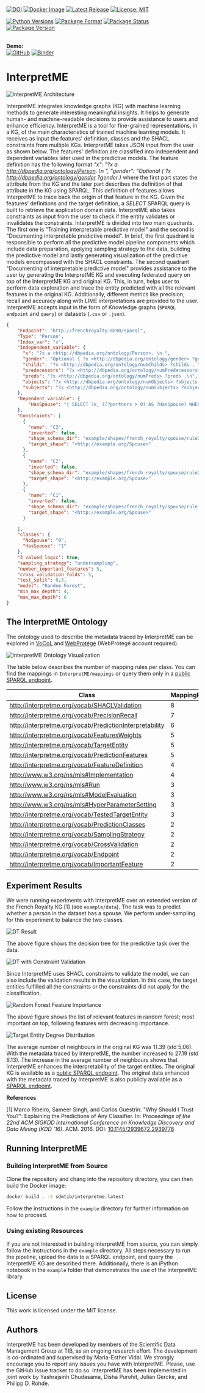 [![DOI](https://zenodo.org/badge/488505724.svg)](https://zenodo.org/badge/latestdoi/488505724)
[![Docker Image](https://img.shields.io/badge/Docker%20Image-sdmtib/interpretme-blue?logo=Docker)](https://hub.docker.com/r/sdmtib/interpretme)
[![Latest Release](http://img.shields.io/github/release/SDM-TIB/InterpretME.svg?logo=github)](https://github.com/SDM-TIB/InterpretME/releases)
[![License: MIT](https://img.shields.io/badge/License-MIT-yellow.svg)](LICENSE)

[![Python Versions](https://img.shields.io/pypi/pyversions/InterpretME)](https://pypi.org/project/InterpretME)
[![Package Format](https://img.shields.io/pypi/format/InterpretME)](https://pypi.org/project/InterpretME)
[![Package Status](https://img.shields.io/pypi/status/InterpretME)](https://pypi.org/project/InterpretME)
[![Package Version](https://img.shields.io/pypi/v/InterpretME)](https://pypi.org/project/InterpretME)

<br>**Demo:**<br>
[![GitHub](https://img.shields.io/badge/GitHub-SDM--TIB%2FInterpretME__Demo-blue?logo=GitHub)](https://github.com/SDM-TIB/InterpretME_Demo)
[![Binder](https://mybinder.org/badge_logo.svg)](https://mybinder.org/v2/gh/SDM-TIB/InterpretME_Demo/main?labpath=InterpretME_Demo.ipynb)

# InterpretME

![InterpretME Architecture](https://raw.githubusercontent.com/SDM-TIB/InterpretME/main/images/architecture.png "InterpretME Architecture")

InterpretME integrates knowledge graphs (KG) with machine learning methods to generate interesting meaningful insights. 
It helps to generate human- and machine-readable decisions to provide assistance to users and enhance efficiency.
InterpretME is a tool for fine-grained representations, in a KG, of the main characteristics of trained machine learning models. 
It receives as input the features' definition, classes and the SHACL constraints from multiple KGs.
InterpretME takes JSON input from the user as shown below. The features' definition are classified into independent and dependent variables later used in the predictive models.
The feature definition has the following format _"x": "?x a <http://dbpedia.org/ontology/Person>. \n ", "gender": "Optional { ?x <http://dbpedia.org/ontology/gender> ?gender.}_ where the first part states the attribute from the KG and the later part describes the definition of that attribute in the KG using SPARQL.
This definition of features allows InterpretME to trace back the origin of that feature in the KG.
Given the features' definitions and the target definition, a _SELECT_ SPARQL query is built to retrieve the application domain data. 
InterpretME also takes constraints as input from the user to check if the entity validates or invalidates the constraints.
InterpretME is divided into two main quadrants.
The first one is "Training interpretable predictive model" and the second is "Documenting interpretable predictive model".
In brief, the first quadrant is responsible to perform all the predictive model pipeline components which include data preparation, applying sampling strategy to the data, building the predictive model and lastly generating visualization of the predictive models encompassed with the SHACL constraints.
The second quadrant "Documenting of interpretable predictive model" provides assistance to the user by generating the InterpretME KG and executing federated query on top of the InterpretME KG and original KG.
This, in turn, helps user to perform data exploration and trace the entity predicted with all the relevant features in the original KG.
Additionally, different metrics like precision, recall and accuracy along with LIME interpretations are provided to the user.
InterpretME accepts input in the form of Knowledge graphs (`SPARQL endpoint` and `query`) or datasets (`.csv` or `.json`). 
```json
{
    "Endpoint": "http://frenchroyalty:8890/sparql",
    "Type": "Person",
    "Index_var": "x",
    "Independent_variable": {
      "x": "?x a <http://dbpedia.org/ontology/Person>. \n ",
      "gender": "Optional { ?x <http://dbpedia.org/ontology/gender> ?gender } .\n ",
      "childs": "?x <http://dbpedia.org/ontology/numChilds> ?childs . \n ",
      "predecessors": "?x <http://dbpedia.org/ontology/numPredecessors> ?predecessors . \n",
      "preds": "?x <http://dbpedia.org/ontology/numPreds> ?preds .\n",
      "objects": "?x <http://dbpedia.org/ontology/numObjects> ?objects . \n",
      "subjects": "?x <http://dbpedia.org/ontology/numSubjects> ?subjects . \n"
    },
    "Dependent_variable": {
        "HasSpouse": "{ SELECT ?x, ((?partners > 0) AS ?HasSpouse) WHERE { ?x <http://dbpedia.org/ontology/numSpouses> ?partners . }} \n"
    },
    "Constraints": [
      {
        "name": "C3",
        "inverted": false,
        "shape_schema_dir": "example/shapes/french_royalty/spouse/rule3",
        "target_shape": "<http://example.org/Spouse>"
      },
      {
        "name": "C2",
        "inverted": false,
        "shape_schema_dir": "example/shapes/french_royalty/spouse/rule2",
        "target_shape": "<http://example.org/Spouse>"
      },
      {
        "name": "C1",
        "inverted": false,
        "shape_schema_dir": "example/shapes/french_royalty/spouse/rule1",
        "target_shape": "<http://example.org/Spouse>"
      }

    ],
    "classes": {
      "NoSpouse": "0",
      "HasSpouse": "1"
    },
    "3_valued_logic": true,
    "sampling_strategy": "undersampling",
    "number_important_features": 5,
    "cross_validation_folds": 5,
    "test_split": 0.3,
    "model": "Random Forest",
    "min_max_depth": 4,
    "max_max_depth": 6
}
```

## The InterpretME Ontology
The ontology used to describe the metadata traced by InterpretME can be explored in [VoCoL](http://ontology.tib.eu/InterpretME) and [WebProtégé](https://webprotege.stanford.edu/#projects/4dfe5ddb-752e-4dc9-b360-943785f0b0af/edit/Classes) (WebProtégé account required).

![InterpretME Ontology Visualization](https://raw.githubusercontent.com/SDM-TIB/InterpretME/main/images/ontology_vis.png "InterpretME Ontology Visualization")

The table below describes the number of mapping rules per class. You can find the mappings in `InterpretME/mappings` or query them only in a [public SPARQL endpoint](https://labs.tib.eu/sdm/InterpretME-mappings/sparql).

| Class                                                   | MappingRules |
|---------------------------------------------------------|--------------|
| http://interpretme.org/vocab/SHACLValidation            | 8            |
| http://interpretme.org/vocab/PrecisionRecall            | 7            |
| http://interpretme.org/vocab/PredictionInterpretability | 6            |
| http://interpretme.org/vocab/FeaturesWeights            | 5            |
| http://interpretme.org/vocab/TargetEntity               | 5            |
| http://interpretme.org/vocab/PredictionFeatures         | 5            |
| http://interpretme.org/vocab/FeatureDefinition          | 4            |
| http://www.w3.org/ns/mls#Implementation                 | 4            |
| http://www.w3.org/ns/mls#Run                            | 3            |
| http://www.w3.org/ns/mls#ModelEvaluation                | 3            |
| http://www.w3.org/ns/mls#HyperParameterSetting          | 3            |
| http://interpretme.org/vocab/TestedTargetEntity         | 3            |
| http://interpretme.org/vocab/PredictionClasses          | 2            |
| http://interpretme.org/vocab/SamplingStrategy           | 2            |
| http://interpretme.org/vocab/CrossValidation            | 2            |
| http://interpretme.org/vocab/Endpoint                   | 2            |
| http://interpretme.org/vocab/ImportantFeature           | 2            |


## Experiment Results
We were running experiments with InterpretME over an extended version of the French Royalty KG [1] (see `example/data`).
The task was to predict whether a person in the dataset has a spouse.
We perform under-sampling for this experiment to balance the two classes.

![DT Result](https://raw.githubusercontent.com/SDM-TIB/InterpretME/main/images/DT_final_results.png "DT Result")

The above figure shows the decision tree for the predictive task over the data.

![DT with Constraint Validation](https://raw.githubusercontent.com/SDM-TIB/InterpretME/main/images/constraints_validation_dtree.png "DT with Constraint Validation")

Since InterpretME uses SHACL constraints to validate the model, we can also include the validation results in the visualization.
In this case, the target entities fulfilled all the constraints or the constraints did not apply for the classification.

![Random Forest Feature Importance](https://raw.githubusercontent.com/SDM-TIB/InterpretME/main/images/Random_Forest_Feature_Importance.png "Random Forest Feature Importance")

The above figure shows the list of relevant features in random forest; most important on top, following features with decreasing importance.

![Target Entity Degree Distribution](https://raw.githubusercontent.com/SDM-TIB/InterpretME/main/images/DegreeDistribution.png "Target Entity Degree Distribution")

The average number of neighbours in the original KG was 11.39 (std 5.06).
With the metadata traced by InterpretME, the number increased to 27.19 (std 6.13).
The increase in the average number of neighbours shows that InterpretME enhances the interpretability of the target entities.
The original KG is available as a [public SPARQL endpoint](https://labs.tib.eu/sdm/InterpretME-og/sparql).
The original data enhanced with the metadata traced by InterpretME is also publicly available as a [SPARQL endpoint](https://labs.tib.eu/sdm/InterpretME-wog/sparql).

**References**

[1] Marco Ribeiro, Sameer Singh, and Carlos Guestrin. "Why Should I Trust You?": Explaining the Predictions of Any Classifier. In: *Proceedings of the 22nd ACM SIGKDD International Conference on Knowledge Discovery and Data Mining (KDD '16)*. ACM. 2016. DOI: [10.1145/2939672.2939778](https://doi.org/10.1145/2939672.2939778)

## Running InterpretME
### Building InterpretME from Source
Clone the repository and chang into the repository directory, you can then build the Docker image:
```bash
docker build . -t sdmtib/interpretme:latest
```

Follow the instructions in the `example` directory for further information on how to proceed.

### Using existing Resources
If you are not interested in building InterpretME from source, you can simply follow the instructions in the `example` directory.
All steps necessary to run the pipeline, upload the data to a SPARQL endpoint, and query the InterpretME KG are described there.
Additionally, there is an iPython notebook in the `example` folder that demonstrates the use of the InterpretME library.

## License
This work is licensed under the MIT license.

## Authors
InterpretME has been developed by members of the Scientific Data Management Group at TIB, as an ongoing research effort.
The development is co-ordinated and supervised by Maria-Esther Vidal.
We strongly encourage you to report any issues you have with InterpretME.
Please, use the GitHub issue tracker to do so.
InterpretME has been implemented in joint work by Yashrajsinh Chudasama, Disha Purohit, Julian Gercke, and Philipp D. Rohde.

